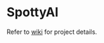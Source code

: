 # SpottyAI
Refer to <a href="https://github.com/sheepskins/spottyai/wiki">wiki</a> for project details. 
